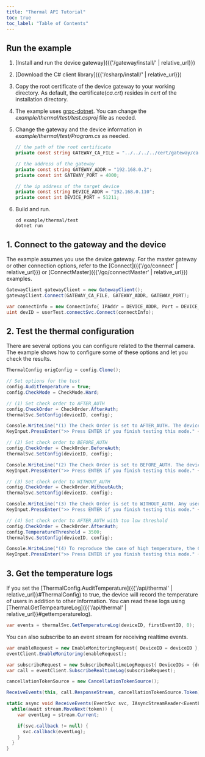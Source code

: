 ```yaml
---
title: "Thermal API Tutorial"
toc: true
toc_label: "Table of Contents"
---
```


## Run the example

1. [Install and run the device gateway]({{'/gateway/install/' | relative_url}})
2. [Download the C# client library]({{'/csharp/install/' | relative_url}})
3. Copy the root certificate of the device gateway to your working directory. As default, the certificate(_ca.crt_) resides in _cert_ of the installation directory. 
4. The example uses [grpc-dotnet](https://grpc.io/docs/quickstart/csharp-dotnet/). You can change the _example/thermal/test/test.csproj_ file as needed.
5. Change the gateway and the device information in _example/thermal/test/Program.cs_ as needed.
   
    ```csharp
    // the path of the root certificate
    private const string GATEWAY_CA_FILE = "../../../../cert/gateway/ca.crt";

    // the address of the gateway
    private const string GATEWAY_ADDR = "192.168.0.2";
    private const int GATEWAY_PORT = 4000;

    // the ip address of the target device
    private const string DEVICE_ADDR = "192.168.0.110";
    private const int DEVICE_PORT = 51211;
    ```
6. Build and run.

    ```
    cd example/thermal/test
    dotnet run
    ```

## 1. Connect to the gateway and the device

The example assumes you use the device gateway. For the master gateway or other connection options, refer to the [Connect]({{'/go/connect' | relative_url}}) or [ConnectMaster]({{'/go/connectMaster' | relative_url}}) examples.

  ```csharp
  GatewayClient gatewayClient = new GatewayClient();
  gatewayClient.Connect(GATEWAY_CA_FILE, GATEWAY_ADDR, GATEWAY_PORT);

  var connectInfo = new ConnectInfo{ IPAddr = DEVICE_ADDR, Port = DEVICE_PORT, UseSSL = USE_SSL };
  uint devID = userTest.connectSvc.Connect(connectInfo); 
  ```  

## 2. Test the thermal configuration

There are several options you can configure related to the thermal camera. The example shows how to configure some of these options and let you check the results.

  ```csharp
  ThermalConfig origConfig = config.Clone();

  // Set options for the test
  config.AuditTemperature = true;
  config.CheckMode = CheckMode.Hard;

  // (1) Set check order to AFTER_AUTH
  config.CheckOrder = CheckOrder.AfterAuth;
  thermalSvc.SetConfig(deviceID, config);

  Console.WriteLine("(1) The Check Order is set to AFTER_AUTH. The device will try to authenticate a user only when the user's temperature is within the threshold. Try to authenticate faces." + Environment.NewLine);
  KeyInput.PressEnter(">> Press ENTER if you finish testing this mode." + Environment.NewLine);

  // (2) Set check order to BEFORE_AUTH
  config.CheckOrder = CheckOrder.BeforeAuth;
  thermalSvc.SetConfig(deviceID, config);

  Console.WriteLine("(2) The Check Order is set to BEFORE_AUTH. The device will measure the temperature only after successful authentication. Try to authenticate faces." + Environment.NewLine);
  KeyInput.PressEnter(">> Press ENTER if you finish testing this mode." + Environment.NewLine);

  // (3) Set check order to WITHOUT_AUTH
  config.CheckOrder = CheckOrder.WithoutAuth;
  thermalSvc.SetConfig(deviceID, config);

  Console.WriteLine("(3) The Check Order is set to WITHOUT_AUTH. Any user whose temperature is within the threshold will be allowed to access. Try to authenticate faces." + Environment.NewLine);
  KeyInput.PressEnter(">> Press ENTER if you finish testing this mode." + Environment.NewLine);      

  // (4) Set check order to AFTER_AUTH with too low threshold
  config.CheckOrder = CheckOrder.AfterAuth;
  config.TemperatureThreshold = 3500;
  thermalSvc.SetConfig(deviceID, config);

  Console.WriteLine("(4) To reproduce the case of high temperature, the Check Order is set to AFTER_AUTH with the threshold of 35 degree Celsius. Most temperature check will fail, now. Try to authenticate faces." + Environment.NewLine);
  KeyInput.PressEnter(">> Press ENTER if you finish testing this mode." + Environment.NewLine);  
  ```

## 3. Get the temperature logs

If you set the [ThermalConfig.AuditTemperature]({{'/api/thermal' | relative_url}}#ThermalConfig) to true, the device will record the temperature of users in addition to other information. You can read these logs using [Thermal.GetTempeartureLog]({{'/api/thermal' | relative_url}}#gettemperaturelog).

  ```csharp
  var events = thermalSvc.GetTemperatureLog(deviceID, firstEventID, 0);
  ```

You can also subscribe to an event stream for receiving realtime events.

  ```csharp
  var enableRequest = new EnableMonitoringRequest{ DeviceID = deviceID };
  eventClient.EnableMonitoring(enableRequest);

  var subscribeRequest = new SubscribeRealtimeLogRequest{ DeviceIDs = {deviceID}, QueueSize = MONITORING_QUEUE_SIZE };
  var call = eventClient.SubscribeRealtimeLog(subscribeRequest);

  cancellationTokenSource = new CancellationTokenSource();

  ReceiveEvents(this, call.ResponseStream, cancellationTokenSource.Token);

  static async void ReceiveEvents(EventSvc svc, IAsyncStreamReader<EventLog> stream, CancellationToken token) {
    while(await stream.MoveNext(token)) {
      var eventLog = stream.Current;

      if(svc.callback != null) {
        svc.callback(eventLog);
      } 
    }
  } 
  ```

